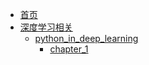 * [首页](index.md)
* [深度学习相关](#)
  * [python_in_deep_learning](#)
    * [chapter_1](python_in_deep_learning/chapter_1/note.md)   

